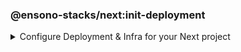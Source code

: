 <!-- markdownlint-disable MD041 -->

### @ensono-stacks/next:init-deployment

<details>
<summary>Configure Deployment & Infra for your Next project</summary>

The deployment generator will provide all the necessary tools and setup ready to host your application in a Kubernetes Cluster.

## Prerequisites

An existing [Next](https://nextjs.org/) application. This may already exist if you agreed to install the infra during next:init generator.

## Usage

```bash
nx g @ensono-stacks/next:init-deployment
```

### Command line arguments

The following command line arguments are available:

| Option          | Description                            | Type              | Accepted Values | Default |
| --------------- | -------------------------------------- | ----------------- | --------------- | ------- |
| --project       | The name of the project                | nameOfApplication | string          | N/A     |

### Generator Output

```text
├── workspace root
    ├── apps
        ├── myapp
            ├── deploy
                ├── helm
                ├── terraform
            ├── Dockerfile
    ├── libs
        ├── next-helm-chart
```

- Creates numerous files; main helm config as a library `next-helm-chart` under libs and terraform config under the `deploy` folder within the app. You can then go in and update relevant parts for your use case.

- Adds following files to .gitignore

```text
'**/.terraform/*',
'*.tfstate',
'*.tfstate.*',
'crash.log',
'crash.*.log',
'override.tf',
'override.tf.json',
'*_override.tf',
'*_override.tf.json',
'.terraformrc',
'terraform.rc',
```

- installs following dev dependencies

```text
@nx-tools/nx-container
@nx-tools/container-metadata
@jscutlery/semver
```

## Understanding the Infrastructure

Azure devops configuration exists within the build folder for each new generated app project. This folder lives at root.

### build/azDevOps

`azuredevops-runner.yaml`

Here you will find the actions for triggering the pipelines. Basically, creating a PR will build as a non prod artefact and merging into main branch will build as a prod artefact, with the relevant parameter specified.

`azuredevops-stages.yaml`

This is of course the actual stages of the pipeline that are configured. Most of the detail is done via taskctl, which can found as the last task in the build job.

### taskctl

[taskctl](https://github.com/taskctl/taskctl) has been used to enable across different environments and builds. Cross platform, one single syntax.

As a rule of thumb, each task here references a target execution via Nx defined inside project.json. The flag --target is used to pass in the appropriate value.

`build/taskctl/tasks.yaml`

```yaml
helm:
  description: Lint Helm Charts
  command:
    - npx nx affected --base="$BASE_SHA" --target=lint
```

`apps/myapp/project.json`

```yaml
"lint":
  {
    "executor": "nx:run-commands",
    "options":
      {
        "commands": [{ "command": "helm lint", "forwardAllArgs": false }],
        "cwd": "libs/next-helm-chart/build/helm",
      },
  }
```

### Helm

The configuration files for Helm Charts live inside the libs folder under directory for your app, contained as its own library

`myproject/apps/myapp/libs/next-helm-chart/build/helm`

As a rule of thumb, target execution is defined via Nx inside project.json. The flag --target is used to pass in the appropriate values for each intended target run.

`libs/next-helm-chart/project.json`

Hence, running the following will trigger the intended execution. The pipeline takes care of this for us.

```bash
npx nx affected --base="$BASE_SHA" --target=lint
```

In the infra pipeline, the steps for Helm will begin by linting, followed by either an upgrade or install. If the Helm chart is already installed, then an upgrade occurs based on the given command. If it isn't installed, then an installation occurs instead. The command accepts a `--atomic` flag which will allow Helm to roll back to the previous release should a failure during upgrade occur. On install, this would cause the installation to fail if there were any issues.

The remaining tasks are then carried out post versioning, covered in the next section.

### Versioning

[jscutlery:semver](https://github.com/jscutlery/semver) is an Nx plugin which has been configured to automate semantic versioning and release in these projects. It follow conventional commits and is also applied to proceeding pipeline targets such as Helm charts.

### Package & Push

After versioning, our build is containerised using Docker and pushed to the set Azure registry.

Likewise, the Helm Charts are also packaged and pushed to their respective place in the Azure registry.

Finally a Github release is tagged with relevant notes using jscutlery.

### Terraform

This is the last group of tasks to run as part of the infrastructure. See `myproject/apps/myapp/deploy/terraform` for configuration files.

One thing to highlight is that once the Terraform apply task is completed, a Helm install will also be executed. As mentioned earlier, the default behaviour is to deploy a non-production instance when a PR is created and once the PR is merged, then the deployment is made to production.

</details>
